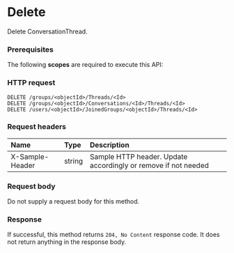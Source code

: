 # Delete

Delete ConversationThread.
### Prerequisites
The following **scopes** are required to execute this API: 
### HTTP request
<!-- { "blockType": "ignored" } -->
```http
DELETE /groups/<objectId>/Threads/<Id>
DELETE /groups/<objectId>/Conversations/<Id>/Threads/<Id>
DELETE /users/<objectId>/JoinedGroups/<objectId>/Threads/<Id>

```
### Request headers
| Name       | Type | Description|
|:---------------|:--------|:----------|
| X-Sample-Header  | string  | Sample HTTP header. Update accordingly or remove if not needed|

### Request body
Do not supply a request body for this method.


### Response
If successful, this method returns `204, No Content` response code. It does not return anything in the response body.


<!-- uuid: 6e0b7f44-8afb-49f9-aa31-8ef329350d4e
2015-10-19 10:21:26 UTC -->
<!-- {
  "type": "#page.annotation",
  "description": "Delete",
  "keywords": "",
  "section": "documentation",
  "tocPath": ""
}-->